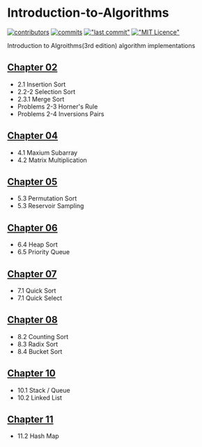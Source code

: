# Introduction-to-Algorithms

[![contributors](https://img.shields.io/github/contributors/WeiduoS/Introduction-to-Algorithms.svg)](https://github.com/WeiduoS/Introduction-to-Algorithms/graphs/contributors)
[![commits](https://img.shields.io/github/commit-activity/m/WeiduoS/Introduction-to-Algorithms.svg)](https://github.com/WeiduoS/Introduction-to-Algorithms/commits/master)
[!["last commit"](https://img.shields.io/github/last-commit/WeiduoS/Introduction-to-Algorithms.svg)](https://github.com/WeiduoS/Introduction-to-Algorithms/commits/master)
[!["MIT Licence"](https://img.shields.io/github/license/WeiduoS/Introduction-to-Algorithms.svg)](https://github.com/WeiduoS/Introduction-to-Algorithms/blob/master/LICENSE)

Introduction to Algroithms(3rd edition) algorithm implementations

## [Chapter 02](https://github.com/WeiduoS/Introduction-to-Algorithms/tree/master/src/main/java/chapter02)

-   2.1 Insertion Sort
-   2.2-2 Selection Sort
-   2.3.1 Merge Sort
-   Problems 2-3 Horner's Rule
-   Problems 2-4 Inversions Pairs

## [Chapter 04](https://github.com/WeiduoS/Introduction-to-Algorithms/tree/master/src/main/java/chapter04)

-   4.1 Maxium Subarray
-   4.2 Matrix Multiplication

## [Chapter 05](https://github.com/WeiduoS/Introduction-to-Algorithms/tree/master/src/main/java/chapter05)

-   5.3 Permutation Sort
-   5.3 Reservoir Sampling

## [Chapter 06](https://github.com/WeiduoS/Introduction-to-Algorithms/tree/ws1255/src/main/java/chapter06)

-   6.4 Heap Sort
-   6.5 Priority Queue

## [Chapter 07](https://github.com/WeiduoS/Introduction-to-Algorithms/tree/ws1255/src/main/java/chapter07)

-   7.1 Quick Sort
-   7.1 Quick Select

## [Chapter 08](https://github.com/WeiduoS/Introduction-to-Algorithms/tree/ws1255/src/main/java/chapter08)

-   8.2 Counting Sort
-   8.3 Radix Sort
-   8.4 Bucket Sort

## [Chapter 10](https://github.com/WeiduoS/Introduction-to-Algorithms/tree/ws1255/src/main/java/chapter10)

-   10.1 Stack / Queue
-   10.2 Linked List

## [Chapter 11](https://github.com/WeiduoS/Introduction-to-Algorithms/tree/ws1255/src/main/java/chapter11)

-   11.2 Hash Map
